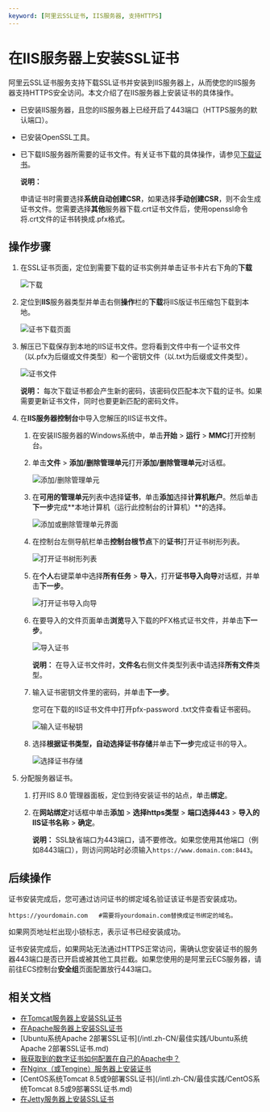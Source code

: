 ```yaml
---
keyword: [阿里云SSL证书, IIS服务器, 支持HTTPS]
---
```


# 在IIS服务器上安装SSL证书

阿里云SSL证书服务支持下载SSL证书并安装到IIS服务器上，从而使您的IIS服务器支持HTTPS安全访问。本文介绍了在IIS服务器上安装证书的具体操作。

-   已安装IIS服务器，且您的IIS服务器上已经开启了443端口（HTTPS服务的默认端口）。
-   已安装OpenSSL工具。
-   已下载IIS服务器所需要的证书文件。有关证书下载的具体操作，请参见[下载证书](/intl.zh-CN/证书安装/下载证书.md)。

    **说明：**

    申请证书时需要选择**系统自动创建CSR**，如果选择**手动创建CSR**，则不会生成证书文件。您需要选择**其他**服务器下载.crt证书文件后，使用openssl命令将.crt文件的证书转换成.pfx格式。


## 操作步骤

1.  在SSL证书页面，定位到需要下载的证书实例并单击证书卡片右下角的**下载**

    ![下载](https://static-aliyun-doc.oss-accelerate.aliyuncs.com/assets/img/zh-CN/2256669951/p39167.jpg)

2.  定位到**IIS**服务器类型并单击右侧**操作**栏的**下载**将IIS版证书压缩包下载到本地。

    ![证书下载页面](https://static-aliyun-doc.oss-accelerate.aliyuncs.com/assets/img/zh-CN/2405359851/p101231.png)

3.  解压已下载保存到本地的IIS证书文件。您将看到文件中有一个证书文件（以.pfx为后缀或文件类型）和一个密钥文件（以.txt为后缀或文件类型）。

    ![证书文件](https://static-aliyun-doc.oss-accelerate.aliyuncs.com/assets/img/zh-CN/2405359851/p33691.png)

    **说明：** 每次下载证书都会产生新的密码，该密码仅匹配本次下载的证书。如果需要更新证书文件，同时也要更新匹配的密码文件。

4.  在**IIS服务器控制台**中导入您解压的IIS证书文件。

    1.  在安装IIS服务器的Windows系统中，单击**开始** \> **运行** \> **MMC**打开控制台。

    2.  单击**文件** \> **添加/删除管理单元**打开**添加/删除管理单元**对话框。

        ![添加/删除管理单元](https://static-aliyun-doc.oss-accelerate.aliyuncs.com/assets/img/zh-CN/2405359851/p33702.png)

    3.  在**可用的管理单元**列表中选择**证书**，单击**添加**选择**计算机账户**。然后单击**下一步**完成**本地计算机（运行此控制台的计算机）**的选择。

        ![添加或删除管理单元界面](https://static-aliyun-doc.oss-accelerate.aliyuncs.com/assets/img/zh-CN/2405359851/p101260.png)

    4.  在控制台左侧导航栏单击**控制台根节点**下的**证书**打开证书树形列表。

        ![打开证书树形列表](https://static-aliyun-doc.oss-accelerate.aliyuncs.com/assets/img/zh-CN/2405359851/p33705.png)

    5.  在**个人**右键菜单中选择**所有任务** \> **导入**，打开**证书导入向导**对话框，并单击**下一步**。

        ![打开证书导入向导](https://static-aliyun-doc.oss-accelerate.aliyuncs.com/assets/img/zh-CN/3405359851/p33706.png)

    6.  在要导入的文件页面单击**浏览**导入下载的PFX格式证书文件，并单击**下一步**。

        ![导入证书](https://static-aliyun-doc.oss-accelerate.aliyuncs.com/assets/img/zh-CN/3405359851/p33837.png)

        **说明：** 在导入证书文件时，**文件名**右侧文件类型列表中请选择**所有文件**类型。

    7.  输入证书密钥文件里的密码，并单击**下一步**。

        您可在下载的IIS证书文件中打开pfx-password .txt文件查看证书密码。

        ![输入证书秘钥](https://static-aliyun-doc.oss-accelerate.aliyuncs.com/assets/img/zh-CN/3405359851/p33838.png)

    8.  选择**根据证书类型，自动选择证书存储**并单击**下一步**完成证书的导入。

        ![选择证书存储](https://static-aliyun-doc.oss-accelerate.aliyuncs.com/assets/img/zh-CN/3405359851/p33839.png)

5.  分配服务器证书。

    1.  打开IIS 8.0 管理器面板，定位到待安装证书的站点，单击**绑定**。

    2.  在**网站绑定**对话框中单击**添加** \> **选择https类型** \> **端口选择443** \> **导入的IIS证书名称** \> **确定**。

        **说明：** SSL缺省端口为443端口，请不要修改。如果您使用其他端口（例如8443端口），则访问网站时必须输入`https://www.domain.com:8443`。


## 后续操作

证书安装完成后，您可通过访问证书的绑定域名验证该证书是否安装成功。

```
https://yourdomain.com   #需要将yourdomain.com替换成证书绑定的域名。
```

如果网页地址栏出现小锁标志，表示证书已经安装成功。

证书安装完成后，如果网站无法通过HTTPS正常访问，需确认您安装证书的服务器443端口是否已开启或被其他工具拦截。如果您使用的是阿里云ECS服务器，请前往ECS控制台**安全组**页面配置放行443端口。

## 相关文档

-   [在Tomcat服务器上安装SSL证书](/intl.zh-CN/证书安装/安装到服务器/Tomcat服务器安装SSL证书/安装PFX格式证书.md)
-   [在Apache服务器上安装SSL证书](/intl.zh-CN/证书安装/安装到服务器/在Apache服务器上安装SSL证书.md)
-   [Ubuntu系统Apache 2部署SSL证书](/intl.zh-CN/最佳实践/Ubuntu系统Apache 2部署SSL证书.md)
-   [我获取到的数字证书如何配置在自己的Apache中？]()
-   [在Nginx（或Tengine）服务器上安装证书](/intl.zh-CN/证书安装/安装到服务器/在Nginx（或Tengine）服务器上安装证书.md)
-   [CentOS系统Tomcat 8.5或9部署SSL证书](/intl.zh-CN/最佳实践/CentOS系统Tomcat 8.5或9部署SSL证书.md)
-   [在Jetty服务器上安装SSL证书](/intl.zh-CN/证书安装/安装到服务器/在Jetty服务器上安装SSL证书.md)

